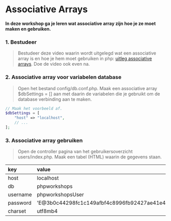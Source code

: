 # Associative Arrays

**In deze workshop ga je leren wat associative array zijn hoe je ze moet maken en gebruiken.**

### 1. Bestudeer
> Bestudeer deze video waarin wordt uitgelegd wat een associative array is en hoe je hem moet gebruiken in php: [uitleg associative arrays](https://youtu.be/IdB2z5yVVNI?feature=shared). Doe de video ook even na.


### 2. Associative array voor variabelen database
> Open het bestand config/db.conf.php. Maak een associative array $dbSettings = [] aan met daarin de variabelen die je gebruikt om de database verbinding aan te maken.
```php
// Maak het voorbeeld af.
$dbSettings = [
    "host" => "localhost",
    // ...
];
```

### 3. Associative array gebruiken
> Open de controller pagina van het gebruikersoverzicht users/index.php. Maak een tabel (HTML) waarin de gegevens staan.

| key           | value             |
| :------------ | :---------------- |
| host          | localhost         |
| db            | phpworkshops      |
| username      | phpworkshopsUser  |
| password      | 'E@3b0c44298fc1c149afbf4c8996fb92427ae41e4649b934ca495991b7852b855'  |
| charset       | utf8mb4           |
